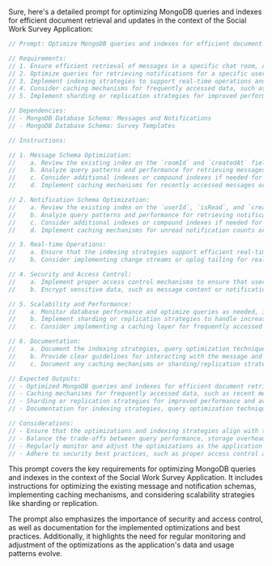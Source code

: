 Sure, here's a detailed prompt for optimizing MongoDB queries and indexes for efficient document retrieval and updates in the context of the Social Work Survey Application:

```typescript
// Prompt: Optimize MongoDB queries and indexes for efficient document retrieval and updates

// Requirements:
// 1. Ensure efficient retrieval of messages in a specific chat room, ordered by creation time.
// 2. Optimize queries for retrieving notifications for a specific user, filtered by read status and ordered by creation time.
// 3. Implement indexing strategies to support real-time operations and efficient querying.
// 4. Consider caching mechanisms for frequently accessed data, such as recent messages or unread notification counts.
// 5. Implement sharding or replication strategies for improved performance and availability as the application scales.

// Dependencies:
// - MongoDB Database Schema: Messages and Notifications
// - MongoDB Database Schema: Survey Templates

// Instructions:

// 1. Message Schema Optimization:
//    a. Review the existing index on the `roomId` and `createdAt` fields.
//    b. Analyze query patterns and performance for retrieving messages in a specific room.
//    c. Consider additional indexes or compound indexes if needed for improved query performance.
//    d. Implement caching mechanisms for recently accessed messages or unread message counts.

// 2. Notification Schema Optimization:
//    a. Review the existing index on the `userId`, `isRead`, and `createdAt` fields.
//    b. Analyze query patterns and performance for retrieving notifications for a specific user, filtered by read status.
//    c. Consider additional indexes or compound indexes if needed for improved query performance.
//    d. Implement caching mechanisms for unread notification counts or recently accessed notifications.

// 3. Real-time Operations:
//    a. Ensure that the indexing strategies support efficient real-time operations, such as retrieving the latest messages or unread notifications.
//    b. Consider implementing change streams or oplog tailing for real-time updates and notifications.

// 4. Security and Access Control:
//    a. Implement proper access control mechanisms to ensure that users can only access messages and notifications intended for them.
//    b. Encrypt sensitive data, such as message content or notification details, before storing in the database.

// 5. Scalability and Performance:
//    a. Monitor database performance and optimize queries as needed, including indexing strategies and query optimization techniques.
//    b. Implement sharding or replication strategies to handle increasing data volumes and traffic as the application grows.
//    c. Consider implementing a caching layer for frequently accessed data to reduce database load.

// 6. Documentation:
//    a. Document the indexing strategies, query optimization techniques, and any assumptions or constraints related to the data models.
//    b. Provide clear guidelines for interacting with the message and notification data, including best practices for querying, updating, and deleting data.
//    c. Document any caching mechanisms or sharding/replication strategies implemented for improved performance and scalability.

// Expected Outputs:
// - Optimized MongoDB queries and indexes for efficient document retrieval and updates.
// - Caching mechanisms for frequently accessed data, such as recent messages or unread notification counts.
// - Sharding or replication strategies for improved performance and availability as the application scales.
// - Documentation for indexing strategies, query optimization techniques, and best practices for interacting with the data models.

// Considerations:
// - Ensure that the optimizations and indexing strategies align with the application's real-time requirements and performance goals.
// - Balance the trade-offs between query performance, storage overhead, and write performance when implementing indexes and caching mechanisms.
// - Regularly monitor and adjust the optimizations as the application's data and usage patterns evolve.
// - Adhere to security best practices, such as proper access control and data encryption, when implementing optimizations.
```

This prompt covers the key requirements for optimizing MongoDB queries and indexes in the context of the Social Work Survey Application. It includes instructions for optimizing the existing message and notification schemas, implementing caching mechanisms, and considering scalability strategies like sharding or replication.

The prompt also emphasizes the importance of security and access control, as well as documentation for the implemented optimizations and best practices. Additionally, it highlights the need for regular monitoring and adjustment of the optimizations as the application's data and usage patterns evolve.